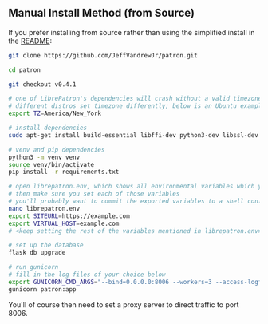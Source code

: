 <h2>Manual Install Method (from Source)</h2>

If you prefer installing from source rather than using the simplified install in the [README](https://github.com/JeffVandrewJr/patron/blob/master/README.md#easy-install-method):
```bash
git clone https://github.com/JeffVandrewJr/patron.git

cd patron

git checkout v0.4.1

# one of LibrePatron's dependencies will crash without a valid timezone setting (see notes in README)
# different distros set timezone differently; below is an Ubuntu example
export TZ=America/New_York

# install dependencies
sudo apt-get install build-essential libffi-dev python3-dev libssl-dev

# venv and pip dependencies
python3 -m venv venv
source venv/bin/activate
pip install -r requirements.txt

# open librepatron.env, which shows all environmental variables which you need to set
# then make sure you set each of those variables
# you'll probably want to commit the exported variables to a shell config file so they stay set
nano librepatron.env
export SITEURL=https://example.com
export VIRTUAL_HOST=example.com
# <keep setting the rest of the variables mentioned in librepatron.env>

# set up the database
flask db upgrade

# run gunicorn
# fill in the log files of your choice below
export GUNICORN_CMD_ARGS="--bind=0.0.0.0:8006 --workers=3 --access-logfile=- --error-logfile=-"
gunicorn patron:app
```
You'll of course then need to set a proxy server to direct traffic to port 8006.
